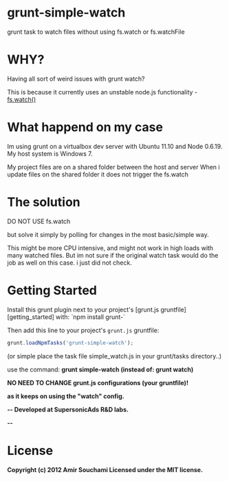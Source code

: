 grunt-simple-watch
==================

grunt task to watch files without using fs.watch or fs.watchFile

<h1>WHY?</h1>
Having all sort of weird issues with grunt watch?

This is because it currently uses an unstable node.js functionality - <a href="http://nodejs.org/api/fs.html#fs_fs_watch_filename_options_listener">fs.watch()</a>

<h1>What happend on my case</h1>
Im using grunt on a virtualbox dev server with Ubuntu 11.10 and Node 0.6.19.
My host system is Windows 7. 

My project files are on a shared folder between the host and server
When i update files on the shared folder it does not trigger the fs.watch 

<h1>The solution</h1>
DO NOT USE fs.watch

but solve it simply by polling for changes in the most basic/simple way.

This might be more CPU intensive, and might not work in high loads with many watched files.
But im not sure if the original watch task would do the job as well on this case. i just did not check.

<h1>Getting Started</h1>
Install this grunt plugin next to your project's [grunt.js gruntfile][getting_started] with: `npm install grunt-`

Then add this line to your project's `grunt.js` gruntfile:

```javascript
grunt.loadNpmTasks('grunt-simple-watch');
```

[grunt]: https://github.com/cowboy/grunt
[getting_started]: https://github.com/cowboy/grunt/blob/master/docs/getting_started.md

(or simple place the task file simple_watch.js in your grunt/tasks directory..)

use the command: <b>grunt simple-watch<b> (instead of: grunt watch)

<b>NO NEED TO CHANGE grunt.js configurations</b> (your gruntfile)!

as it keeps on using the "watch" config.

--
Developed at SupersonicAds R&D labs.

--

<h1>License</h1>
Copyright (c) 2012 Amir Souchami 
Licensed under the MIT license.
